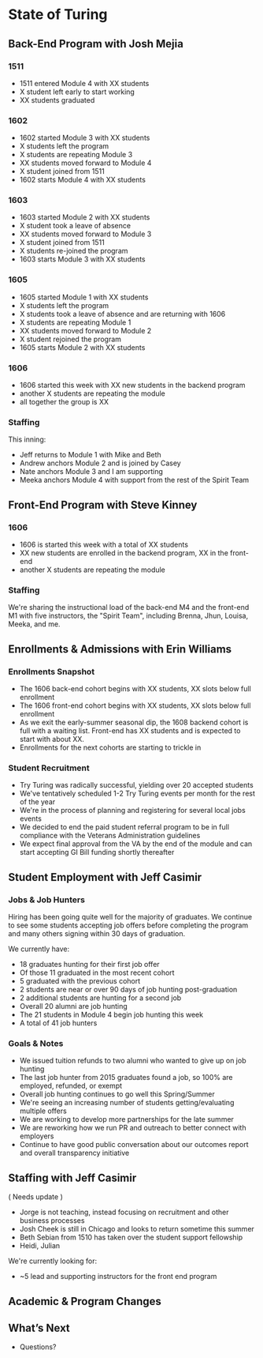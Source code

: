 # State of Turing

## Back-End Program with Josh Mejia

### 1511

* 1511 entered Module 4 with XX students
* X student left early to start working
* XX students graduated

### 1602

* 1602 started Module 3 with XX students
* X students left the program
* X students are repeating Module 3
* XX students moved forward to Module 4
* X student joined from 1511
* 1602 starts Module 4 with XX students

### 1603

* 1603 started Module 2 with XX students
* X student took a leave of absence
* XX students moved forward to Module 3
* X student joined from 1511
* X students re-joined the program
* 1603 starts Module 3 with XX students

### 1605

* 1605 started Module 1 with XX students
* X students left the program
* X students took a leave of absence and are returning with 1606
* X students are repeating Module 1
* XX students moved forward to Module 2
* X student rejoined the program
* 1605 starts Module 2 with XX students

### 1606

* 1606 started this week with XX new students in the backend program
* another X students are repeating the module
* all together the group is XX

### Staffing

This inning:

* Jeff returns to Module 1 with Mike and Beth
* Andrew anchors Module 2 and is joined by Casey
* Nate anchors Module 3 and I am supporting
* Meeka anchors Module 4 with support from the rest of the Spirit Team

## Front-End Program with Steve Kinney

### 1606

* 1606 is started this week with a total of XX students
* XX new students are enrolled in the backend program, XX in the front-end
* another X students are repeating the module

### Staffing

We're sharing the instructional load of the back-end M4 and the front-end M1 with
five instructors, the "Spirit Team", including Brenna, Jhun, Louisa, Meeka, and me.

## Enrollments & Admissions with Erin Williams

### Enrollments Snapshot

* The 1606 back-end cohort begins with XX students, XX slots below full enrollment
* The 1606 front-end cohort begins with XX students, XX slots below full enrollment
* As we exit the early-summer seasonal dip, the 1608 backend cohort is full with
a waiting list. Front-end has XX students and is expected to start with about XX.
* Enrollments for the next cohorts are starting to trickle in

### Student Recruitment

* Try Turing was radically successful, yielding over 20 accepted students
* We've tentatively scheduled 1-2 Try Turing events per month for the rest of the year
* We're in the process of planning and registering for several local jobs events
* We decided to end the paid student referral program to be in full compliance with the Veterans Administration guidelines
* We expect final approval from the VA by the end of the module and can start accepting GI Bill funding shortly thereafter

## Student Employment with Jeff Casimir

### Jobs & Job Hunters

Hiring has been going quite well for the majority of graduates. We continue
to see some students accepting job offers before completing the program and
many others signing within 30 days of graduation.

We currently have:

* 18 graduates hunting for their first job offer
* Of those 11 graduated in the most recent cohort
* 5 graduated with the previous cohort
* 2 students are near or over 90 days of job hunting post-graduation
* 2 additional students are hunting for a second job
* Overall 20 alumni are job hunting
* The 21 students in Module 4 begin job hunting this week
* A total of 41 job hunters

### Goals & Notes

* We issued tuition refunds to two alumni who wanted to give up on job hunting
* The last job hunter from 2015 graduates found a job, so 100% are employed, refunded, or exempt
* Overall job hunting continues to go well this Spring/Summer
* We're seeing an increasing number of students getting/evaluating multiple offers
* We are working to develop more partnerships for the late summer
* We are reworking how we run PR and outreach to better connect with employers
* Continue to have good public conversation about our outcomes report and overall transparency initiative

## Staffing with Jeff Casimir

( Needs update )

* Jorge is not teaching, instead focusing on recruitment and other business processes
* Josh Cheek is still in Chicago and looks to return sometime this summer
* Beth Sebian from 1510 has taken over the student support fellowship
* Heidi, Julian

We're currently looking for:

* ~5 lead and supporting instructors for the front end program

## Academic & Program Changes


## What’s Next

* Questions?
